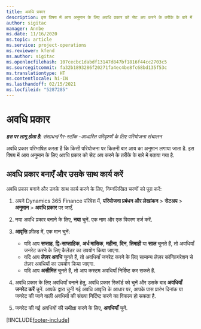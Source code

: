 ```yaml
---
title: अवधि प्रकार
description: इस विषय में आय अनुमान के लिए अवधि प्रकार को सेट अप करने के तरीके के बारे में बताया गया है.
author: sigitac
manager: Annbe
ms.date: 11/16/2020
ms.topic: article
ms.service: project-operations
ms.reviewer: kfend
ms.author: sigitac
ms.openlocfilehash: 107cecbc1dabdf13147d847bf1816f44cc2703c5
ms.sourcegitcommit: fa32b1893286f20271fa4ec4be8fc68bd135f53c
ms.translationtype: HT
ms.contentlocale: hi-IN
ms.lasthandoff: 02/15/2021
ms.locfileid: "5287285"
---
```

# <a name="period-types"></a>अवधि प्रकार

_**इस पर लागू होता है:** संसाधन/गैर-स्टॉक -आधारित परिदृश्यों के लिए परियोजना संचालन_

अवधि प्रकार परिभाषित करता है कि किसी परियोजना पर कितनी बार आय का अनुमान लगाया जाता है. इस विषय में आय अनुमान के लिए अवधि प्रकार को सेट अप करने के तरीके के बारे में बताया गया है. 

## <a name="create-and-work-with-period-types"></a>अवधि प्रकार बनाएँ और उसके साथ कार्य करें
अवधि प्रकार बनाने और उनके साथ कार्य करने के लिए, निम्नलिखित चरणों को पूरा करें:

1. अपने Dynamics 365 Finance परिवेश में, **परियोजना प्रबंधन और लेखांकन** > **सेटअप** > **अनुमान** > **अवधि प्रकार** पर जाएँ.
2. नया अवधि प्रकार बनाने के लिए, **नया** चुनें. एक नाम और एक विवरण दर्ज करें.
3. **आवृत्ति** फ़ील्ड में, एक मान चुनें:

    - यदि आप **सप्ताह**, **द्वि-साप्ताहिक**, **अर्ध मासिक**, **महीना**, **दिन**, **तिमाही** या **साल** चुनते हैं, तो अवधियाँ जनरेट करने के लिए कैलेंडर का उपयोग किया जाएगा. 
    - यदि आप **लेज़र अवधि** चुनते हैं, तो अवधियाँ जनरेट करने के लिए सामान्य लेज़र कॉन्फ़िगरेशन से लेज़र अवधियों का उपयोग किया जाएगा.
    - यदि आप **असीमित** चुनते हैं, तो आप कस्टम अवधियाँ निर्दिष्ट कर सकते हैं.
4. अवधि प्रकार के लिए अवधियाँ बनाने हेतु, अवधि प्रकार रिकॉर्ड को चुनें और उसके बाद **अवधियाँ जनरेट करें** चुनें. आपके द्वारा चुनी गई अवधि आवृत्ति के आधार पर, आपके पास प्रारंभ दिनांक या जनरेट की जाने वाली अवधियों की संख्या निर्दिष्ट करने का विकल्प हो सकता है.
5. जनरेट की गई अवधियों की समीक्षा करने के लिए, **अवधियाँ** चुनें.



[!INCLUDE[footer-include](../includes/footer-banner.md)]